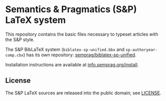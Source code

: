 # Semantics & Pragmatics (S&P) LaTeX system

This repository contains the basic files necessary to typeset articles with the S&P style.

The S&P BibLaTeX system (`biblatex-sp-unified.bbx` and `sp-authoryear-comp.cbx`) has its own repository:
[semprag/biblatex-sp-unified](https://github.com/semprag/biblatex-sp-unified).

Installation instructions are available at [info.semprag.org/install](http://info.semprag.org/install).


## License

The S&P LaTeX sources are released into the public domain; see [LICENSE](LICENSE).

